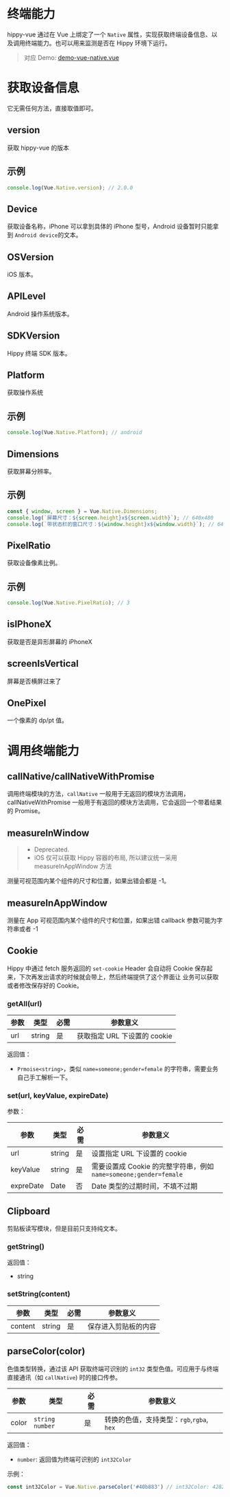 <!-- markdownlint-disable no-duplicate-header -->

# 终端能力

hippy-vue 通过在 Vue 上绑定了一个 `Native` 属性，实现获取终端设备信息、以及调用终端能力。也可以用来监测是否在 Hippy 环境下运行。

> 对应 Demo: [demo-vue-native.vue](//github.com/Tencent/Hippy/blob/master/examples/hippy-vue-demo/src/components/native-demos/demo-vue-native.vue)

# 获取设备信息

它无需任何方法，直接取值即可。

## version

获取 hippy-vue 的版本

## 示例

```javascript
console.log(Vue.Native.version); // 2.0.0
```

## Device

获取设备名称，iPhone 可以拿到具体的 iPhone 型号，Android 设备暂时只能拿到 `Android device`的文本。

## OSVersion

iOS 版本。

## APILevel

Android 操作系统版本。

## SDKVersion

Hippy 终端 SDK 版本。

## Platform

获取操作系统

## 示例

```javascript
console.log(Vue.Native.Platform); // android
```

## Dimensions

获取屏幕分辨率。

## 示例

```javascript
const { window, screen } = Vue.Native.Dimensions;
console.log(`屏幕尺寸：${screen.height}x${screen.width}`); // 640x480
console.log(`带状态栏的窗口尺寸：${window.height}x${window.width}`); // 640x460
```

## PixelRatio

获取设备像素比例。

## 示例

```javascript
console.log(Vue.Native.PixelRatio); // 3
```

## isIPhoneX

获取是否是异形屏幕的 iPhoneX

## screenIsVertical

屏幕是否横屏过来了

## OnePixel

一个像素的 dp/pt 值。

# 调用终端能力

## callNative/callNativeWithPromise

调用终端模块的方法，`callNative` 一般用于无返回的模块方法调用，callNativeWithPromise 一般用于有返回的模块方法调用，它会返回一个带着结果的 Promise。

## measureInWindow

> * Deprecated.
> * iOS 仅可以获取 Hippy 容器的布局, 所以建议统一采用 measureInAppWindow 方法

测量可视范围内某个组件的尺寸和位置，如果出错会都是 -1。

## measureInAppWindow

测量在 App 可视范围内某个组件的尺寸和位置，如果出错 callback 参数可能为字符串或者 -1

## Cookie

Hippy 中通过 fetch 服务返回的 `set-cookie` Header 会自动将 Cookie 保存起来，下次再发出请求的时候就会带上，然后终端提供了这个界面让 业务可以获取或者修改保存好的 Cookie。

### getAll(url)

| 参数 | 类型     | 必需 | 参数意义 |
| --------  | -------- | -------- |  -------- |
| url | string | 是       | 获取指定 URL 下设置的 cookie |

返回值：

* `Prmoise<string>`，类似 `name=someone;gender=female` 的字符串，需要业务自己手工解析一下。

### set(url, keyValue, expireDate)

参数：

| 参数 | 类型     | 必需 | 参数意义 |
| -------- | -------- | -------- |  -------- |
| url | string | 是       | 设置指定 URL 下设置的 cookie |
| keyValue | string | 是       | 需要设置成 Cookie 的完整字符串，例如`name=someone;gender=female` |
| expreDate | Date | 否 | Date 类型的过期时间，不填不过期 |

## Clipboard

剪贴板读写模块，但是目前只支持纯文本。

### getString()

返回值：

* string

### setString(content)

| 参数 | 类型     | 必需 | 参数意义 |
| --------  | -------- | -------- |  -------- |
| content | string | 是       | 保存进入剪贴板的内容 |

## parseColor(color)

色值类型转换，通过该 API 获取终端可识别的 `int32` 类型色值。可应用于与终端直接通讯（如 `callNative`) 时的接口传参。

| 参数 | 类型     | 必需 | 参数意义 |
| --------  | -------- | -------- |  -------- |
| color | `string` `number` | 是  | 转换的色值，支持类型：`rgb`,`rgba`, `hex` |

返回值：

* `number`: 返回值为终端可识别的 `int32Color`

示例：

``` js
const int32Color = Vue.Native.parseColor('#40b883') // int32Color: 4282431619
```
